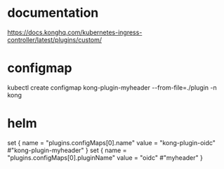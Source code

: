 # documentation
https://docs.konghq.com/kubernetes-ingress-controller/latest/plugins/custom/

# configmap
kubectl create configmap kong-plugin-myheader --from-file=./plugin -n kong

# helm
set {
  name  = "plugins.configMaps[0].name"
  value = "kong-plugin-oidc" #"kong-plugin-myheader"
}
set {
  name  = "plugins.configMaps[0].pluginName"
  value = "oidc" #"myheader"
}
